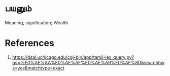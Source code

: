 # பயனும்

Meaning, signification; Wealth

# References
1. https://dsal.uchicago.edu/cgi-bin/app/tamil-lex_query.py?qs=%E0%AE%AA%E0%AE%AF%E0%AE%A9%E0%AF%8D&searchhws=yes&matchtype=exact
